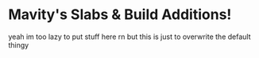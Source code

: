 Mavity's Slabs & Build Additions!
=========
yeah im too lazy to put stuff here rn but this is just to overwrite the default thingy